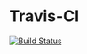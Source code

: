 # Travis-CI
[![Build Status](https://travis-ci.org/Thisuru/Travis-CI.svg?branch=master)](https://travis-ci.org/Thisuru/Travis-CI)
